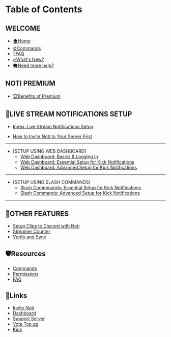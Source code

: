 # Table of Contents

## WELCOME

* [🏠Home](README.md)
* [⚙️Commands](resources/commands.md)
* [❔FAQ](resources/faq.md)
* [🔥What's New?](whats-new.md)
* [🗨️Need more help?](https://discord.com/invite/xq6F6ZkUte)

## NOTI PREMIUM

* [🏆Benefits of Premium](setup/premium/premium-benefits.md)

## 🔔LIVE STREAM NOTIFICATIONS SETUP

* [Index: Live Stream Notifications Setup](setup/setup/README.md)

* [How to Invite Noti to Your Server First](setup/invite-noti.md)
***
* [SETUP USING WEB DASHBOARD]
  * [Web Dashboard: Basics & Logging In](dashboard/dashboard.md)
  * [Web Dashboard: Essential Setup for Kick Notifications](dashboard/dashboard-setup-for-kick.md)
  * [Web Dashboard: Advanced Setup for Kick Notifications](dashboard/dashboard-advanced-setup-for-kick.md)
<!--  * [Setup Kick Notifications Using Noti's Dashboard Web Interface](setup/setup/streamer-setup-web-dashboard.md) -->
***
* [SETUP USING SLASH COMMANDS]
  * [Slash Commmands: Essential Setup for Kick Notifications](setup/setup/streamer.md)
  * [Slash Commands: Advanced Setup for Kick Notifications](setup/setup/streamer-setup-advanced-slash-commands.md)
***
## 🔩OTHER FEATURES
* [Setup Clips to Discord with Noti](setup-clips-to-discord-with-noti.md)
* [Streamer Counter](setup/setup/streamer-counter.md)
* [Verify and Sync](verify-and-sync.md)

## 🛡️Resources

* [Commands](resources/commands.md)
* [Permissions](resources/permissions.md)
* [FAQ](resources/faq.md)

## 📌Links

* [Invite Noti](https://discord.com/oauth2/authorize?scope=bot%20applications.commands\&client\_id=719310199944642753\&permissions=286085598272)
* [Dashboard](https://notibot.app/)
* [Support Server](https://discord.com/invite/xq6F6ZkUte)
* [Vote Top.gg](https://top.gg/bot/719310199944642753/vote)
* [Kick](https://kick.com/)

